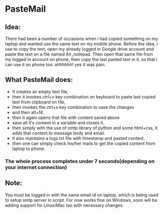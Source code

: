 # PasteMail

## Idea:
There had been a number of occasions when i had copied something on my laptop and wanted use the same text on my mobile phone. Before the idea, i use to copy the text, open my already logged in Google drive account and paste the text on a file named Air_notepad. Then open that same file from my logged in account on phone, then copy the last pasted text in it, so that i can use it on phone too. ahhhhhh! yes it was pain.

## What PasteMail does:
- It creates an empty text file, 
- then it invokes ctrl+v key combination on keyboard to paste last copied text from clipboard on file,
- then invokes the ctrl+s key combination to save the changes
- and then alt+f4.
- then it again opens that file with content saved above
- save all it's content in a variable and closes it.
- then simply with the use of smtp library of python and some html+css, it adds that content to message body and email.
- it also maintains a logs.txt file with timestamp and pasted content.
- then one can simply check his/her mails to get the copied content from laptop to phone.

### The whole process completes under 7 seconds(depending on your internet connection)

## Note:
You must be logged in with the same email id on laptop, which is being used to setup smtp server in script.
For now works fine on Windows, soon will be adding support for Linux/Mac too with necessary changes.

